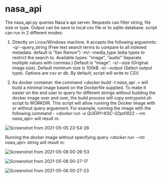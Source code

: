 # nasa_api

The nasa_api.py queries Nasa'a api server. Requests can filter string, file size or type. Output can be save to local csv file or to sqlite database. script can run in 2 different modes:

1. Directly on Linux/Windows machine. It accepts the following arguemnts:
  -q/--query_string (Free text search terms to compare to all indexed metadata. default is "Ilan Ramon")
  -m/--media_type (edia types to restrict the search to. Available types: "image", "audio" Separate multiple values with commas.) Default is "image".
  -s/--size (Original image size). Default minimum size is 100kB
  -o/--output (Select output type). Options are csv or db. By default, script will write to CSV.
  
  
2. As docker container. the command <_docker build -t nasa_api ._> will build a minimal image based on the Dockerfile supplied. To make it easier on the end user to query for different strings without building the docker image over and over, the build process will copy entrypoint.sh script to WORKDIR. This script will allow running the Docker image with or without query arguement.
  For example, running the image with the following command -  <_docker run -e QUERY=KSC-02pd1922 --rm nasa_api_> will result in:
  
  ![Screenshot from 2021-05-05 23-54-28](https://user-images.githubusercontent.com/18490872/117208056-5c315480-adfd-11eb-90e6-41c52a6aeec1.png)


Running the docker image without specifying query <_docker run --rm nasa_api_> string will result in:

![Screenshot from 2021-05-06 00-26-53](https://user-images.githubusercontent.com/18490872/117211571-db288c00-ae01-11eb-832a-14f61568d8e6.png)


![Screenshot from 2021-05-06 00-27-17](https://user-images.githubusercontent.com/18490872/117211592-e1b70380-ae01-11eb-8534-9dcb25076a55.png)


![Screenshot from 2021-05-06 00-27-23](https://user-images.githubusercontent.com/18490872/117211607-e8457b00-ae01-11eb-8994-34315644abc0.png)
